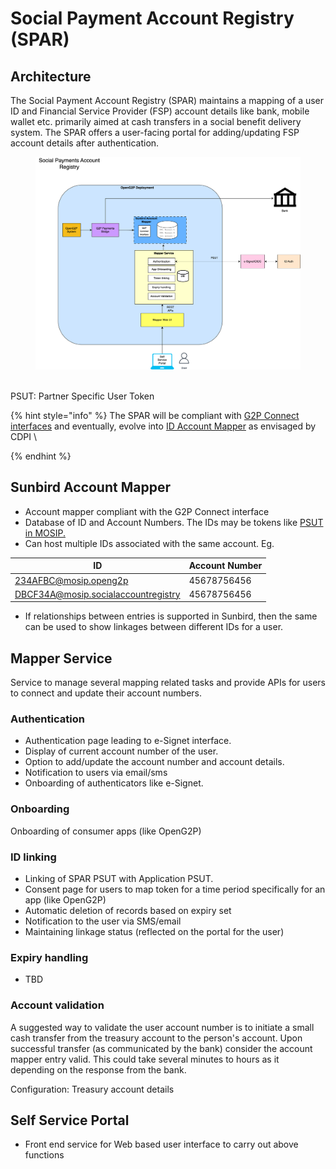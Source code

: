 # Social Payment Account Registry (SPAR)

## Architecture

The Social Payment Account Registry (SPAR) maintains a mapping of a user ID and Financial Service Provider (FSP) account details like bank, mobile wallet etc. primarily aimed at cash transfers in a social benefit delivery system. The SPAR offers a user-facing portal for adding/updating FSP account details after authentication.

<figure><img src="https://raw.githubusercontent.com/OpenG2P/openg2p-documentation/develop/.gitbook/assets/social-account-registry.png" alt=""><figcaption></figcaption></figure>

\
PSUT: Partner Specific User Token

{% hint style="info" %}
The SPAR will be compliant with [G2P Connect interfaces](https://github.com/G2P-Connect/specs/blob/draft/api/g2p-mapper.yaml) and eventually, evolve into [ID Account Mapper](https://g2pconnect.cdpi.dev/protocol/interfaces/beneficiary-management/mapper-architecture) as envisaged by CDPI \

{% endhint %}

## Sunbird Account Mapper

* Account mapper compliant with the G2P Connect interface
* Database of ID and Account Numbers. The IDs may be tokens like [PSUT in MOSIP.](https://docs.mosip.io/1.2.0/id-lifecycle-management/identifiers#token-id-psut-partner-specific-user-token)
* Can host multiple IDs associated with the same account. Eg.&#x20;



| ID                                  | Account Number |
| ----------------------------------- | -------------- |
| 234AFBC@mosip.openg2p               | 45678756456    |
| DBCF34A@mosip.socialaccountregistry | 45678756456    |

* If relationships between entries is supported in Sunbird, then the same can be used to show linkages between different IDs for a user.

## Mapper Service

Service to manage several mapping related tasks and provide APIs for users to connect and update their account numbers.

### Authentication

* Authentication page leading to e-Signet interface.
* Display of current account number of the user.
* Option to add/update the account number and account details.
* Notification to users via email/sms
* Onboarding of authenticators like e-Signet.

### Onboarding&#x20;

Onboarding of consumer apps (like OpenG2P)

### ID linking

* Linking of SPAR PSUT with Application PSUT.
* Consent page for users to map token for a time period specifically for an app (like OpenG2P)
* Automatic deletion of records based on expiry set
* Notification to the user via SMS/email
* Maintaining linkage status (reflected on the portal for the user)

### Expiry handling

* TBD&#x20;

### Account validation&#x20;

A suggested way to validate the user account number is to initiate a small cash transfer from the treasury account to the person's account. Upon successful transfer (as communicated by the bank) consider the account mapper entry valid. This could take several minutes to hours as it depending on the response from the bank.&#x20;

Configuration: Treasury account details&#x20;

## Self Service Portal

* Front end service for Web based user interface to carry out above functions





##
